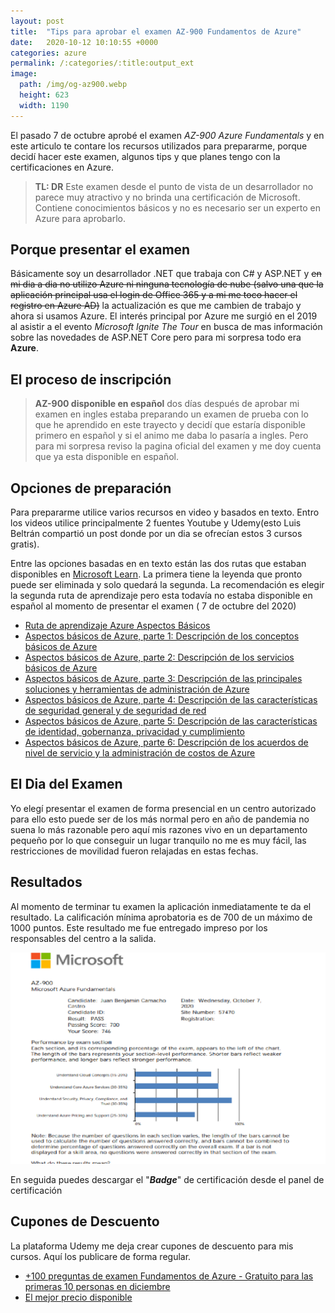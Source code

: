 ```yaml
---
layout: post
title:  "Tips para aprobar el examen AZ-900 Fundamentos de Azure"
date:   2020-10-12 10:10:55 +0000
categories: azure
permalink: /:categories/:title:output_ext
image:
  path: /img/og-az900.webp
  height: 623
  width: 1190
---
```


El pasado 7 de octubre aprobé el examen _AZ-900 Azure Fundamentals_ y en este articulo te contare los recursos utilizados para prepararme, porque decidí hacer este examen, algunos tips y que planes tengo con la certificaciones en Azure.

> **TL: DR** Este examen desde el punto de vista de un desarrollador no parece muy atractivo y no brinda una certificación de Microsoft. Contiene conocimientos básicos y no es necesario ser un experto en Azure para aprobarlo.

## Porque presentar el examen

Básicamente soy un desarrollador .NET que trabaja con C# y ASP.NET y ~~en mi dia a dia no utilizo Azure ni ninguna tecnología de nube (salvo una que la aplicación principal usa el login de Office 365 y a mi me toco hacer el registro en Azure AD)~~ la actualización es que me cambien de trabajo y ahora si usamos Azure. El interés principal por Azure me surgió en el 2019 al asistir a el evento _Microsoft Ignite The Tour_ en busca de mas información sobre las novedades de ASP.NET Core pero para mi sorpresa todo era **Azure**.

## El proceso de inscripción

> **AZ-900 disponible en español** dos días después de aprobar mi examen en ingles estaba preparando un examen de prueba con lo que he aprendido en este trayecto y decidí que estaría disponible primero en español y si el animo me daba lo pasaría a ingles. Pero para mi sorpresa reviso la pagina oficial del examen y me doy cuenta que ya esta disponible en español.

## Opciones de preparación

Para prepararme utilice varios recursos en video y basados en texto. Entro los videos utilice principalmente 2 fuentes Youtube y Udemy(esto Luis Beltrán compartió un post donde por un dia se ofrecían estos 3 cursos gratis).

Entre las opciones basadas en en texto están las dos rutas que estaban disponibles en [Microsoft Learn](https://docs.microsoft.com/learn/). La primera tiene la leyenda que pronto puede ser eliminada y solo quedará la segunda. La recomendación es elegir la segunda ruta de aprendizaje pero esta todavía no estaba disponible en español al momento de presentar el examen ( 7 de octubre del 2020)

* [Ruta de aprendizaje Azure Aspectos Básicos](https://docs.microsoft.com/es-mx/learn/paths/azure-fundamentals/)
* [Aspectos básicos de Azure, parte 1: Descripción de los conceptos básicos de Azure](https://docs.microsoft.com/es-es/learn/paths/az-900-describe-cloud-concepts/)
* [Aspectos básicos de Azure, parte 2: Descripción de los servicios básicos de Azure](https://docs.microsoft.com/es-es/learn/paths/az-900-describe-core-solutions-management-tools-azure/)
* [Aspectos básicos de Azure, parte 3: Descripción de las principales soluciones y herramientas de administración de Azure](https://docs.microsoft.com/es-es/learn/paths/az-900-describe-general-security-network-security-features/)
* [Aspectos básicos de Azure, parte 4: Descripción de las características de seguridad general y de seguridad de red](https://docs.microsoft.com/es-es/learn/paths/az-900-describe-general-security-network-security-features/)
* [Aspectos básicos de Azure, parte 5: Descripción de las características de identidad, gobernanza, privacidad y cumplimiento](https://docs.microsoft.com/es-es/learn/paths/az-900-describe-identity-governance-privacy-compliance-features/)
* [Aspectos básicos de Azure, parte 6: Descripción de los acuerdos de nivel de servicio y la administración de costos de Azure](https://docs.microsoft.com/es-es/learn/paths/az-900-describe-azure-cost-management-service-level-agreements/)

## El Dia del Examen

Yo elegí presentar el examen de forma presencial en un centro autorizado para ello esto puede ser de los más normal pero en año de pandemia no suena lo más razonable pero aquí mis razones vivo en un departamento pequeño por lo que conseguir un lugar tranquilo no me es muy fácil, las restricciones de movilidad fueron relajadas en estas fechas.
## Resultados

Al momento de terminar tu examen la aplicación inmediatamente te da el resultado. La calificación mínima aprobatoria es de 700 de un máximo de 1000 puntos. Este resultado me fue entregado impreso por los responsables del centro a la salida.

<img src="/img/az900-results.webp" loading="lazy"  alt="Pantalla de resultados del Examen AZ900 Azure Fundamentals">

En seguida puedes descargar el "__*Badge*__" de certificación desde el panel de certificación

<div data-iframe-width="150" data-iframe-height="270" data-share-badge-id="44cc0f5b-9da4-40d2-8ab0-487e503c6db3" data-share-badge-host="https://www.youracclaim.com"></div><script type="text/javascript" async src="//cdn.youracclaim.com/assets/utilities/embed.js"></script>

## Cupones de Descuento

La plataforma Udemy me deja crear cupones de descuento para mis cursos. Aquí los publicare de forma regular.

* [+100 preguntas de examen Fundamentos de Azure - Gratuito para las primeras 10 personas en diciembre](https://www.udemy.com/course/examenes-de-practica-az-900-fundamentos-de-azure/?couponCode=DEA8CCB1531B614EE0DA)
* [El mejor precio disponible](https://www.udemy.com/course/examenes-de-practica-az-900-fundamentos-de-azure/?couponCode=4556601AEBC2A7D0AAD9)
